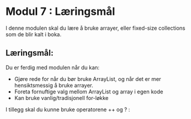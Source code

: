 # Modul 7 : Læringsmål

I denne modulen skal du lære å bruke arrayer, eller fixed-size collections som de blir kalt i boka.


## Læringsmål:

Du er ferdig med modulen når du kan:
- Gjøre rede for når du bør bruke ArrayList, og når det er mer hensiktsmessig å bruke arrayer.
- Foreta fornuftige valg mellom ArrayList og array i egen kode
- Kan bruke vanlig/tradisjonell for-løkke

I tillegg skal du kunne bruke operatorene ++ og ? :

